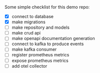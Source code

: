 Some simple checklist for this demo repo:
- [x] connect to database
- [x] make migrations
- [ ] make repository and models
- [ ] make crud api
- [ ] make openapi documentation generation
- [ ] connect to kafka to produce events
- [ ] make kafka consumer
- [ ] register prometheus metrics
- [ ] expose prometheus metrics
- [ ] add otel collector
